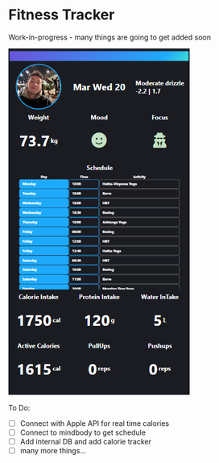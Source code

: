 
# Fitness Tracker

Work-in-progress - many things are going to get added soon

![img.png](img.png)


To Do:
- [ ] Connect with Apple API for real time calories 
- [ ] Connect to mindbody to get schedule 
- [ ] Add internal DB and add calorie tracker 
- [ ] many more things...